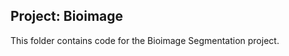 Project: Bioimage
-----------------

This folder contains code for the Bioimage Segmentation project. 